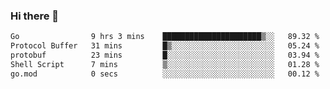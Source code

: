 ### Hi there 👋

<!--
**yeya24/yeya24** is a ✨ _special_ ✨ repository because its `README.md` (this file) appears on your GitHub profile.

Here are some ideas to get you started:

- 🔭 I’m currently working on ...
- 🌱 I’m currently learning ...
- 👯 I’m looking to collaborate on ...
- 🤔 I’m looking for help with ...
- 💬 Ask me about ...
- 📫 How to reach me: ...
- 😄 Pronouns: ...
- ⚡ Fun fact: ...
-->

<!--START_SECTION:waka-->

```txt
Go                9 hrs 3 mins    ██████████████████████▒░░   89.32 %
Protocol Buffer   31 mins         █▒░░░░░░░░░░░░░░░░░░░░░░░   05.24 %
protobuf          23 mins         █░░░░░░░░░░░░░░░░░░░░░░░░   03.94 %
Shell Script      7 mins          ▒░░░░░░░░░░░░░░░░░░░░░░░░   01.28 %
go.mod            0 secs          ░░░░░░░░░░░░░░░░░░░░░░░░░   00.12 %
```

<!--END_SECTION:waka-->
